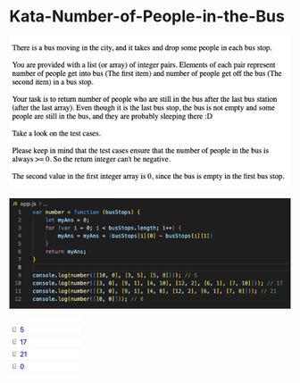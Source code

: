 # Kata-Number-of-People-in-the-Bus

![screen image](pic.png)

![code image](code.png)

![console image](con.png)